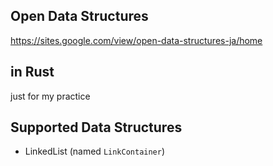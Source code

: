 ## Open Data Structures

https://sites.google.com/view/open-data-structures-ja/home

## in Rust

just for my practice

## Supported Data Structures

- LinkedList (named `LinkContainer`)

